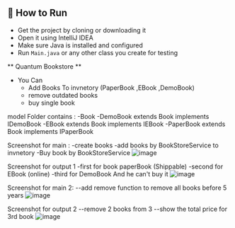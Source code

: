 ## 🧪 How to Run

- Get the project by cloning or downloading it  
- Open it using IntelliJ IDEA  
- Make sure Java is installed and configured  
- Run `Main.java` or any other class you create for testing
  
** Quantum Bookstore **
* You Can
  - Add Books To invnetory (PaperBook ,EBook ,DemoBook)
  - remove outdated books
  - buy single book
  
model Folder contains :
  -Book
  -DemoBook extends Book implements IDemoBook
  -EBook extends Book implements IEBook
  -PaperBook extends Book implements IPaperBook

Screenshot for main :
  -create books
  -add books by BookStoreService to invnetory
  -Buy book by BookStoreService
![image](https://github.com/user-attachments/assets/67df01a4-5565-4115-8ecb-c848d0bcb7a2)

Screenshot for output 1 
  -first for book paperBook (Shippable)
  -second for EBook (online)
  -third for DemoBook And he can't buy it
  ![image](https://github.com/user-attachments/assets/e5798260-788a-458b-a604-343b5fda0adb)

Screenshot for main 2:
  --add remove function to remove all books before 5 years
  ![image](https://github.com/user-attachments/assets/71dd9cbf-35ab-4b2a-afae-b2c9d7e5ca32)

Screenshot for output 2
--remove 2 books from 3 
--show the total price for 3rd book 
  ![image](https://github.com/user-attachments/assets/8dec0a34-a166-4d7b-bc1e-68f2ed2e1446)




